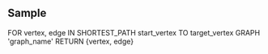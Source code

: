 ## Sample

FOR vertex, edge IN
  SHORTEST_PATH start_vertex TO target_vertex
  GRAPH 'graph_name'
  RETURN {vertex, edge}